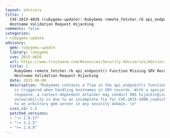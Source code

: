 ```yaml
---
layout: advisory
title: |
  CVE-2015-4020 (rubygems-update): RubyGems remote_fetcher.rb api_endpoint() Function Missing SRV Record
  Hostname Validation Request Hijacking
comments: false
categories:
- rubygems-update
advisory:
  gem: rubygems-update
  library: rubygems
  cve: 2015-4020
  url: https://www.trustwave.com/Resources/Security-Advisories/Advisories/TWSL2015-009/?fid=6478
  title: |
    RubyGems remote_fetcher.rb api_endpoint() Function Missing SRV Record
    Hostname Validation Request Hijacking
  date: 2015-06-08
  description: "RubyGems contains a flaw in the api_endpoint() function in remote_fetcher.rb\nthat
    is triggered when handling hostnames in SRV records. With a specially\ncrafted
    response, a context-dependent attacker may conduct DNS hijacking\nattacks. This
    vulnerability is due to an incomplete fix for CVE-2015-3900,\nwhich allowed redirection
    to an arbitrary gem server in any security domain. \n"
  cvss_v2: 5.0
  patched_versions:
  - "~> 2.0.17"
  - "~> 2.2.5"
  - ">= 2.4.8"
---
```


